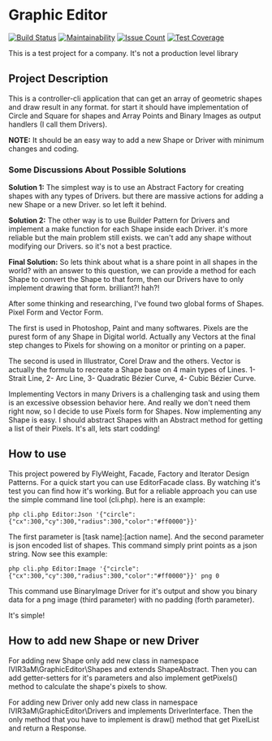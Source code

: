 # Graphic Editor
[![Build Status](https://travis-ci.org/IVIR3zaM/GraphicEditor.svg?branch=master)](https://travis-ci.org/IVIR3zaM/GraphicEditor) [![Maintainability](https://api.codeclimate.com/v1/badges/2790fdb852cad7e36ecc/maintainability)](https://codeclimate.com/github/IVIR3zaM/GraphicEditor/maintainability) [![Issue Count](https://codeclimate.com/github/IVIR3zaM/GraphicEditor/badges/issue_count.svg)](https://codeclimate.com/github/IVIR3zaM/GraphicEditor) [![Test Coverage](https://codeclimate.com/github/IVIR3zaM/GraphicEditor/badges/coverage.svg)](https://codeclimate.com/github/IVIR3zaM/GraphicEditor/coverage)

This is a test project for a company. It's not a production level library


## Project Description

This is a controller-cli application that can get an array of geometric shapes and draw result in any format. for start it should have implementation of Circle and Square for shapes and Array Points and Binary Images as output handlers (I call them Drivers).

**NOTE:** It should be an easy way to add a new Shape or Driver with minimum changes and coding.


### Some Discussions About Possible Solutions

**Solution 1:** The simplest way is to use an Abstract Factory for creating shapes with any types of Drivers. but there are massive actions for adding a new Shape or a new Driver. so let left it behind.

**Solution 2:** The other way is to use Builder Pattern for Drivers and implement a make function for each Shape inside each Driver. it's more reliable but the main problem still exists. we can't add any shape without modifying our Drivers. so it's not a best practice.

**Final Solution:** So lets think about what is a share point in all shapes in the world? with an answer to this question, we can provide a method for each Shape to convert the Shape to that form, then our Drivers have to only implement drawing that form. brilliant?! hah?!
 
After some thinking and researching, I've found two global forms of Shapes. Pixel Form and Vector Form.

The first is used in Photoshop, Paint and many softwares. Pixels are the purest form of any Shape in Digital world. Actually any Vectors at the final step changes to Pixels for showing on a monitor or printing on a paper.
 
The second is used in Illustrator, Corel Draw and the others. Vector is actually the formula to recreate a Shape base on 4 main types of Lines. 1- Strait Line, 2- Arc Line, 3- Quadratic Bézier Curve, 4- Cubic Bézier Curve. 

Implementing Vectors in many Drivers is a challenging task and using them is an excessive obsession behavior here. And really we don't need them right now, so I decide to use Pixels form for Shapes. Now implementing any Shape is easy. I should abstract Shapes with an Abstract method for getting a list of their Pixels. It's all, lets start codding!

## How to use
This project powered by FlyWeight, Facade, Factory and Iterator Design Patterns. For a quick start you can use EditorFacade class. By watching it's test you can find how it's working. But for a reliable approach you can use the simple command line tool (cli.php). here is an example:

```
php cli.php Editor:Json '{"circle":{"cx":300,"cy":300,"radius":300,"color":"#ff0000"}}'
```

The first parameter is [task name]:[action name]. And the second parameter is json encoded list of shapes. This command simply print points as a json string. Now see this example:

```
php cli.php Editor:Image '{"circle":{"cx":300,"cy":300,"radius":300,"color":"#ff0000"}}' png 0
```

This command use BinaryImage Driver for it's output and show you binary data for a png image (third parameter) with no padding (forth parameter).

It's simple!

## How to add new Shape or new Driver
For adding new Shape only add new class in namespace IVIR3aM\GraphicEditor\Shapes and extends ShapeAbstract. Then you can add getter-setters for it's parameters and also implement getPixels() method to calculate the shape's pixels to show.

For adding new Driver only add new class in namespace IVIR3aM\GraphicEditor\Drivers and implements DriverInterface. Then the only method that you have to implement is draw() method that get PixelList and return a Response.
